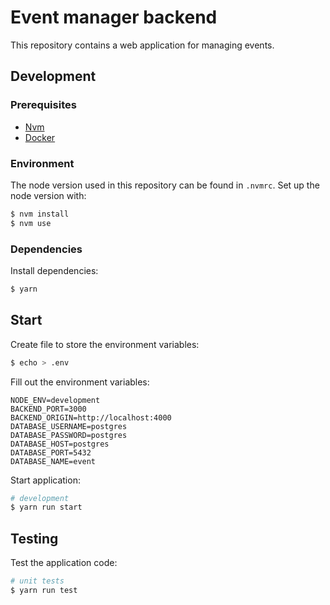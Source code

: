 # Event manager backend

This repository contains a web application for managing events.

## Development

### Prerequisites

- [Nvm](https://github.com/nvm-sh/nvm)
- [Docker](https://www.docker.com/)

### Environment

The node version used in this repository can be found in `.nvmrc`. Set up the node version with:

```bash
$ nvm install
$ nvm use
```

### Dependencies

Install dependencies:

```bash
$ yarn
```

## Start

Create file to store the environment variables:

```bash
$ echo > .env
```

Fill out the environment variables:

```
NODE_ENV=development
BACKEND_PORT=3000
BACKEND_ORIGIN=http://localhost:4000
DATABASE_USERNAME=postgres
DATABASE_PASSWORD=postgres
DATABASE_HOST=postgres
DATABASE_PORT=5432
DATABASE_NAME=event
```

Start application:

```bash
# development
$ yarn run start
```

## Testing

Test the application code:

```bash
# unit tests
$ yarn run test
```
